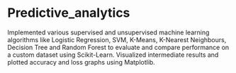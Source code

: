 # Predictive_analytics
Implemented various supervised and unsupervised machine learning algorithms like Logistic Regression, SVM, K-Means, K-Nearest Neighbours, Decision Tree and Random Forest to evaluate and compare performance on a custom dataset using Scikit-Learn. Visualized intermediate results and plotted accuracy and loss graphs using Matplotlib.
